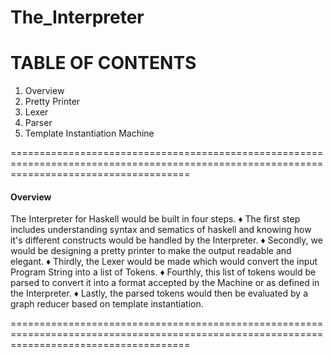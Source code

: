 # The_Interpreter

# TABLE OF CONTENTS
1) Overview
2) Pretty Printer
3) Lexer
4) Parser
5) Template Instantiation Machine

===========================================================================================================================================
#### Overview

The Interpreter for Haskell would be built in four steps. 
♦ The first step includes understanding syntax and sematics of haskell and knowing how it's different constructs would be handled by the     Interpreter.
♦ Secondly, we would be designing a pretty printer to make the output readable and elegant.
♦ Thirdly, the Lexer would be made which would convert the input Program String into a list of Tokens.
♦ Fourthly, this list of tokens would be parsed to convert it into a format accepted by the Machine or as defined in the Interpreter.
♦ Lastly, the parsed tokens would then be evaluated by a graph reducer based on template instantiation.

===========================================================================================================================================
